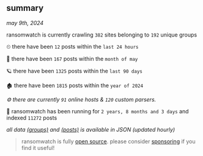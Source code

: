 
## summary
_may 9th, 2024_

ransomwatch is currently crawling `382` sites belonging to `192` unique groups

⏲ there have been `12` posts within the `last 24 hours`

🦈 there have been `167` posts within the `month of may`

🪐 there have been `1325` posts within the `last 90 days`

🏚 there have been `1815` posts within the `year of 2024`

_⚙️ there are currently `91` online hosts & `120` custom parsers._

🦕 ransomwatch has been running for `2 years, 8 months and 3 days` and indexed `11272` posts

_all data  [(groups)](http://ransomwhat.telemetry.ltd/groups) and [(posts)](http://ransomwhat.telemetry.ltd/posts) is available in JSON (updated hourly)_

> ransomwatch is fully [open source](https://github.com/joshhighet/ransomwatch#ransomwatch--). please consider [sponsoring](https://github.com/sponsors/joshhighet) if you find it useful!
